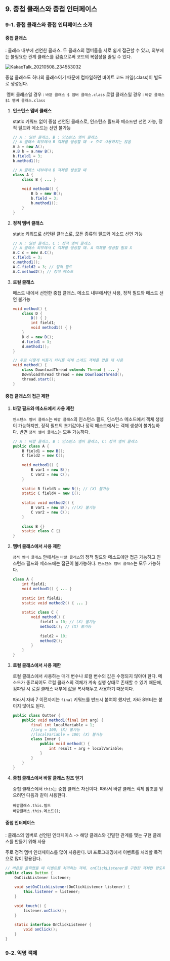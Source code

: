 ## 9. 중첩 클래스와 중첩 인터페이스

### 9-1. 중첩 클래스와 중첩 인터페이스 소개                                                                                                                                                                                                                                                                                                                                                                                                                                                                                                                                                                                                                                                                     

#### 중첩 클래스

: 클래스 내부에 선언한 클래스. 두 클래스의 멤버들을 서로 쉽게 접근할 수 있고, 외부에는 불필요한 관계 클래스를 감춤으로써 코드의 복잡성을 줄일 수 있다.

![KakaoTalk_20210508_234553032](https://user-images.githubusercontent.com/30336831/117543394-98f88800-b057-11eb-9988-08655487faec.jpg)

중첩 클래스도 하나의 클래스이기 때문에 컴파일하면 바이트 코드 파일(.class)이 별도로 생성된다.

​	멤버 클래스일 경우 :  `바깥 클래스 $ 멤버 클래스.class`
​	로컬 클래스일 경우 : `바깥 클래스 $1 멤버 클래스.class`



1. **인스턴스 멤버 클래스**

   static 키워드 없이 중첩 선언된 클래스로, 인스턴스 필드와 메소드만 선언 가능, 정적 필드와 메소드는 선언 불가능 

   ```java
   // A : 일반 클래스, B : 인스턴스 멤버 클래스
   // A 클래스 외부에서 B 객체를 생성할 때 -> 주로 사용하지는 않음
   A a = new A();
   A.B b = a.new B();
   b.field1 = 3;
   b.method1();
   ```

   ```java
   // A 클래스 내부에서 B 객체를 생성할 때
   class A {
       class B { ... }
       
       void methodA() {
           B b = new B();
           b.field = 3;
           b.method1();
       }
   }
   ```

2. **정적 멤버 클래스**

   static 키워드로 선언된 클래스로, 모든 종류의 필드와 메소드 선언 가능

   ```java
   // A : 일반 클래스, C : 정적 멤버 클래스
   // A 클래스 외부에서 C 객체를 생성할 때. A 객체를 생성할 필요 X
   A.C c = new A.C();
   c.field1 = 3;
   c.method1();
   A.C.field2 = 3; // 정적 필드
   A.C.method2(); // 정적 메소드
   ```

3. **로컬 클래스**

   메소드 내에서 선언한 중첩 클래스. 메소드 내부에서만 사용, 정적 필드와 메소드 선언 불가능

   ```java
   void method() {
       class D {
           D() { }
           int field1;
           void method1() { }
       }
       D d = new D();
       d.field1 = 3;
       d.method1();
   }
   ```

   ```java
   // 주로 이렇게 비동기 처리를 위해 스레드 객체를 만들 때 사용
   void method() {
       class DownloadThread extends Thread { ... }
       DownloadThread thread = new DownloadThread();
       thread.start();
   }
   ```



#### 중첩 클래스의 접근 제한

1. **바깥 필드와 메소드에서 사용 제한**

   `인스턴스 멤버 클래스`는 `바깥 클래스`의 인스턴스 필드, 인스턴스 메소드에서 객체 생성이 가능하지만, 정적 필드의 초기값이나 정적 메소드에서는 객체 생성이 불가능하다. 반면 `정적 멤버 클래스`는 모두 가능하다.

   ```java
   // A : 바깥 클래스, B : 인스턴스 멤버 클래스, C: 정적 멤버 클래스
   public class A {
       B field1 = new B(); 
       C field2 = new C(); 
       
       void method1() {
           B var1 = new B(); 
           C var2 = new C(); 
       }
       
       static B field3 = new B(); // (X) 불가능
       static C field4 = new C();
       
       static void method2() {
           B var1 = new B(); //(X) 불가능
           C var2 = new C();
       }
       
       class B {}
       static class C {}
   }
   ```

2. **멤버 클래스에서 사용 제한**

   `정적 멤버 클래스` 안에서는 `바깥 클래스`의 정적 필드와 메소드에만 접근 가능하고 인스턴스 필드와 메소드에는 접근이 불가능하다. `인스턴스 멤버 클래스`는 모두 가능하다.

   ```java
   class A {
       int field1;
       void method1() { ... }
       
       static int field2;
       static void method2() { ... }
       
       static class C {
           void method() {
               field1 = 10; // (X) 불가능
               method1(); // (X) 불가능
               
               field2 = 10;
               method2();
           }
       }
   }
   ```

3. **로컬 클래스에서 사용 제한**

   로컬 클래스에서 사용하는 매개 변수나 로컬 변수의 값은 수정되지 않아야 한다. 메소드가 종료되어도 로컬 클래스의 객체가 계속 실행 상태로 존재할 수 있기 때문에, 컴파일 시 로컬 클래스 내부에 값을 복사해두고 사용하기 때문이다. 

   따라서 자바 7 이전까지는 `final` 키워드를 반드시 붙여야 했지만, 자바 8부터는 붙이지 않아도 된다.

   ```java
   public class Outter {
       public void method1(final int arg) {
           final int localVariable = 1;
           //arg = 100; (X) 불가능
           //localVariable = 100; (X) 불가능
           class Inner {
               public void method() {
                   int result = arg + localVariable;
               }
           }
       }
   }
   ```

4. **중첩 클래스에서 바깥 클래스 참조 얻기**

   중첩 클래스에서 `this`는 중첩 클래스 자신이다. 따라서 바깥 클래스 객체 참조를 얻으려면 다음과 같이 사용한다.

   ```
   바깥클래스.this.필드
   바깥클래스.this.메소드();
   ```



#### 중첩 인터페이스

: 클래스의 멤버로 선언된 인터페이스 -> 해당 클래스와 긴밀한 관계를 맺는 구현 클래스를 만들기 위해 사용

주로 정적 멤버 인터페이스를 많이 사용한다. UI 프로그래밍에서 이벤트를 처리할 목적으로 많이 활용된다.

```java
// 버튼을 클릭했을 때 이벤트를 처리하는 객체. onClickListener를 구현한 객체만 받도록 함
public class Button {
    OnClickListener listener;
    
    void setOnClickListener(OnClickListener listener) {
        this.listener = listener;
    }
    
    void touch() {
        listener.onClick();
    }
    
    static interface OnClickListener {
        void onClick();
    }
}
```



### 9-2. 익명 객체





